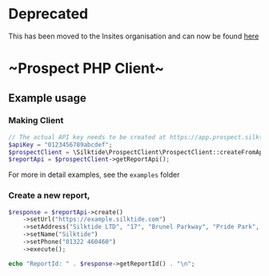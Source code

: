 # Deprecated

This has been moved to the Insites organisation and can now be found [here](https://github.com/insites/php-api-client)

~Prospect PHP Client~
=======================================================

Example usage
-------------

### Making Client

```php
// The actual API key needs to be created at https://app.prospect.silktide.com/en_GB/admin/settings#/api
$apiKey = "0123456789abcdef";
$prospectClient = \Silktide\ProspectClient\ProspectClient::createFromApiKey($apiKey);
$reportApi = $prospectClient->getReportApi();
```

For more in detail examples, see the `examples` folder

### Create a new report,
```php
$response = $reportApi->create()
    ->setUrl("https://example.silktide.com")
    ->setAddress("Silktide LTD", "17", "Brunel Parkway", "Pride Park", "Derby", "DE24 8HR")
    ->setName("Silktide")
    ->setPhone("01322 460460")
    ->execute();

echo "ReportId: " . $response->getReportId() . "\n";
```
  
